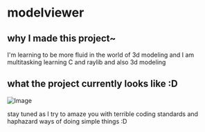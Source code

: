 # modelviewer
## why I made this project~

I'm learning to be more fluid in the world of 3d modeling and I am multitasking learning C and raylib and also 3d modeling

## what the project currently looks like :D 

![Image](https://media.discordapp.net/attachments/662858208158810143/1292157455442382928/image.png?ex=6702b6e8&is=67016568&hm=f30cb13b475c118bcde4ba9a2e6331de581439a4a5410c6a972042d509f81cfa&=&format=webp&quality=lossless)

stay tuned as I try to amaze you with terrible coding standards and haphazard ways of doing simple things :D
